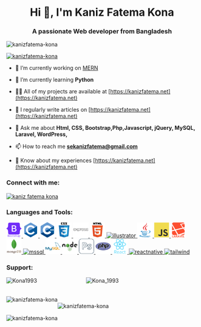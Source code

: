 <h1 align="center">Hi 👋, I'm Kaniz Fatema Kona</h1>
<h3 align="center">A passionate Web developer from Bangladesh</h3>

<p align="left"> <img src="https://komarev.com/ghpvc/?username=kanizfatema-kona&label=Profile%20views&color=0e75b6&style=flat" alt="kanizfatema-kona" /> </p>

<p align="left"> <a href="https://github.com/ryo-ma/github-profile-trophy"><img src="https://github-profile-trophy.vercel.app/?username=kanizfatema-kona" alt="kanizfatema-kona" /></a> </p>

- 🔭 I’m currently working on [MERN](https://kanizfatema.net)

- 🌱 I’m currently learning **Python**

- 👨‍💻 All of my projects are available at [https://kanizfatema.net](https://kanizfatema.net)

- 📝 I regularly write articles on [https://kanizfatema.net](https://kanizfatema.net)

- 💬 Ask me about **Html, CSS, Bootstrap,Php,Javascript, jQuery, MySQL, Laravel, WordPress,**

- 📫 How to reach me **sekanizfatema@gmail.com**

- 📄 Know about my experiences [https://kanizfatema.net](https://kanizfatema.net)

<h3 align="left">Connect with me:</h3>
<p align="left">
<a href="https://fb.com/kaniz fatema kona" target="blank"><img align="center" src="https://raw.githubusercontent.com/rahuldkjain/github-profile-readme-generator/master/src/images/icons/Social/facebook.svg" alt="kaniz fatema kona" height="30" width="40" /></a>
</p>

<h3 align="left">Languages and Tools:</h3>
<p align="left"> <a href="https://getbootstrap.com" target="_blank" rel="noreferrer"> <img src="https://raw.githubusercontent.com/devicons/devicon/master/icons/bootstrap/bootstrap-plain-wordmark.svg" alt="bootstrap" width="40" height="40"/> </a> <a href="https://www.cprogramming.com/" target="_blank" rel="noreferrer"> <img src="https://raw.githubusercontent.com/devicons/devicon/master/icons/c/c-original.svg" alt="c" width="40" height="40"/> </a> <a href="https://www.w3schools.com/cpp/" target="_blank" rel="noreferrer"> <img src="https://raw.githubusercontent.com/devicons/devicon/master/icons/cplusplus/cplusplus-original.svg" alt="cplusplus" width="40" height="40"/> </a> <a href="https://www.w3schools.com/css/" target="_blank" rel="noreferrer"> <img src="https://raw.githubusercontent.com/devicons/devicon/master/icons/css3/css3-original-wordmark.svg" alt="css3" width="40" height="40"/> </a> <a href="https://expressjs.com" target="_blank" rel="noreferrer"> <img src="https://raw.githubusercontent.com/devicons/devicon/master/icons/express/express-original-wordmark.svg" alt="express" width="40" height="40"/> </a> <a href="https://www.w3.org/html/" target="_blank" rel="noreferrer"> <img src="https://raw.githubusercontent.com/devicons/devicon/master/icons/html5/html5-original-wordmark.svg" alt="html5" width="40" height="40"/> </a> <a href="https://www.adobe.com/in/products/illustrator.html" target="_blank" rel="noreferrer"> <img src="https://www.vectorlogo.zone/logos/adobe_illustrator/adobe_illustrator-icon.svg" alt="illustrator" width="40" height="40"/> </a> <a href="https://www.java.com" target="_blank" rel="noreferrer"> <img src="https://raw.githubusercontent.com/devicons/devicon/master/icons/java/java-original.svg" alt="java" width="40" height="40"/> </a> <a href="https://developer.mozilla.org/en-US/docs/Web/JavaScript" target="_blank" rel="noreferrer"> <img src="https://raw.githubusercontent.com/devicons/devicon/master/icons/javascript/javascript-original.svg" alt="javascript" width="40" height="40"/> </a> <a href="https://laravel.com/" target="_blank" rel="noreferrer"> <img src="https://raw.githubusercontent.com/devicons/devicon/master/icons/laravel/laravel-plain-wordmark.svg" alt="laravel" width="40" height="40"/> </a> <a href="https://www.mongodb.com/" target="_blank" rel="noreferrer"> <img src="https://raw.githubusercontent.com/devicons/devicon/master/icons/mongodb/mongodb-original-wordmark.svg" alt="mongodb" width="40" height="40"/> </a> <a href="https://www.microsoft.com/en-us/sql-server" target="_blank" rel="noreferrer"> <img src="https://www.svgrepo.com/show/303229/microsoft-sql-server-logo.svg" alt="mssql" width="40" height="40"/> </a> <a href="https://www.mysql.com/" target="_blank" rel="noreferrer"> <img src="https://raw.githubusercontent.com/devicons/devicon/master/icons/mysql/mysql-original-wordmark.svg" alt="mysql" width="40" height="40"/> </a> <a href="https://nodejs.org" target="_blank" rel="noreferrer"> <img src="https://raw.githubusercontent.com/devicons/devicon/master/icons/nodejs/nodejs-original-wordmark.svg" alt="nodejs" width="40" height="40"/> </a> <a href="https://www.photoshop.com/en" target="_blank" rel="noreferrer"> <img src="https://raw.githubusercontent.com/devicons/devicon/master/icons/photoshop/photoshop-line.svg" alt="photoshop" width="40" height="40"/> </a> <a href="https://www.php.net" target="_blank" rel="noreferrer"> <img src="https://raw.githubusercontent.com/devicons/devicon/master/icons/php/php-original.svg" alt="php" width="40" height="40"/> </a> <a href="https://reactjs.org/" target="_blank" rel="noreferrer"> <img src="https://raw.githubusercontent.com/devicons/devicon/master/icons/react/react-original-wordmark.svg" alt="react" width="40" height="40"/> </a> <a href="https://reactnative.dev/" target="_blank" rel="noreferrer"> <img src="https://reactnative.dev/img/header_logo.svg" alt="reactnative" width="40" height="40"/> </a> <a href="https://tailwindcss.com/" target="_blank" rel="noreferrer"> <img src="https://www.vectorlogo.zone/logos/tailwindcss/tailwindcss-icon.svg" alt="tailwind" width="40" height="40"/> </a> </p>

<h3 align="left">Support:</h3>
<p><a href="https://www.buymeacoffee.com/Kona1993"> <img align="left" src="https://cdn.buymeacoffee.com/buttons/v2/default-yellow.png" height="50" width="210" alt="Kona1993" /></a><a href="https://ko-fi.com/Kona_1993"> <img align="left" src="https://cdn.ko-fi.com/cdn/kofi3.png?v=3" height="50" width="210" alt="Kona_1993" /></a></p><br><br>

<p><img align="left" src="https://github-readme-stats.vercel.app/api/top-langs?username=kanizfatema-kona&show_icons=true&locale=en&layout=compact" alt="kanizfatema-kona" /></p>

<p>&nbsp;<img align="center" src="https://github-readme-stats.vercel.app/api?username=kanizfatema-kona&show_icons=true&locale=en" alt="kanizfatema-kona" /></p>

<p><img align="center" src="https://github-readme-streak-stats.herokuapp.com/?user=kanizfatema-kona&" alt="kanizfatema-kona" /></p>
